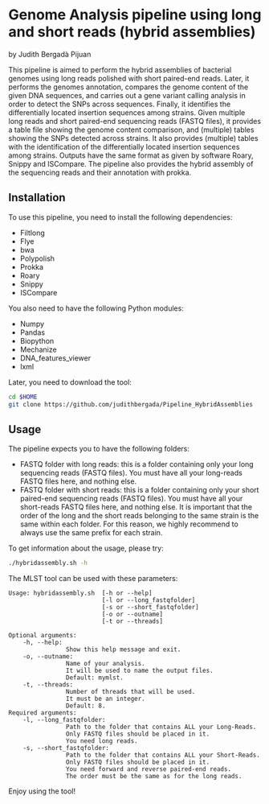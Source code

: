 # Genome Analysis pipeline using long and short reads (hybrid assemblies)

by Judith Bergadà Pijuan

This pipeline is aimed to perform the hybrid assemblies of bacterial genomes
using long reads polished with short paired-end reads.
Later, it performs the genomes annotation, compares the genome content of the
given DNA sequences, and carries out a gene variant calling analysis
in order to detect the SNPs across sequences. Finally, it identifies the
differentially located insertion sequences among strains.
Given multiple long reads and short paired-end sequencing reads (FASTQ files),
it provides a table file showing the genome content comparison, and (multiple)
tables showing the SNPs detected across strains. It also provides (multiple)
tables with the identification of the differentially located insertion
sequences among strains.
Outputs have the same format as given by software Roary, Snippy and ISCompare.
The pipeline also provides the hybrid assembly of the sequencing reads
and their annotation with prokka.

## Installation

To use this pipeline, you need to install the following dependencies:
- Filtlong
- Flye
- bwa
- Polypolish
- Prokka
- Roary
- Snippy
- ISCompare

You also need to have the following Python modules:
- Numpy
- Pandas
- Biopython
- Mechanize
- DNA_features_viewer
- lxml

Later, you need to download the tool:
```bash
cd $HOME
git clone https://github.com/judithbergada/Pipeline_HybridAssemblies
```

## Usage

The pipeline expects you to have the following folders:
- FASTQ folder with long reads: this is a folder containing only
your long sequencing reads (FASTQ files).
You must have all your long-reads FASTQ files here, and nothing else.
- FASTQ folder with short reads: this is a folder containing only
your short paired-end sequencing reads (FASTQ files).
You must have all your short-reads FASTQ files here, and nothing else.
It is important that the order of the long and the short reads belonging to
the same strain is the same within each folder. For this reason, we highly
recommend to always use the same prefix for each strain.


To get information about the usage, please try:

```bash
./hybridassembly.sh -h
```

The MLST tool can be used with these parameters:

```
Usage: hybridassembly.sh  [-h or --help]
                          [-l or --long_fastqfolder]
                          [-s or --short_fastqfolder]
                          [-o or --outname]
                          [-t or --threads]

Optional arguments:
    -h, --help:
                Show this help message and exit.
    -o, --outname:
                Name of your analysis.
                It will be used to name the output files.
                Default: mymlst.
    -t, --threads:
                Number of threads that will be used.
                It must be an integer.
                Default: 8.
Required arguments:
    -l, --long_fastqfolder:
                Path to the folder that contains ALL your Long-Reads.
                Only FASTQ files should be placed in it.
                You need long reads.
    -s, --short_fastqfolder:
                Path to the folder that contains ALL your Short-Reads.
                Only FASTQ files should be placed in it.
                You need forward and reverse paired-end reads.
                The order must be the same as for the long reads.
```

Enjoy using the tool!
